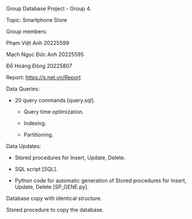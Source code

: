 Group Database Project - Group 4.

Topic: Smartphone Store

Group members:

  Phạm Việt Anh        20225599  
  
  Mạch Ngọc Đức Anh    20225595
  
  Đỗ Hoàng Đông        20225807 

Report: https://s.net.vn/Report

Data Queries:

- 20 query commands [query.sql].
  
  - Query time optimization.
  
  - Indexing.
  
  - Partitioning.

Data Updates:

- Stored procedures for Insert, Update, Delete.
  
- SQL script [SQL].
  
- Python code for automatic generation of Stored procedures for Insert, Update, Delete [SP_GENE.py].

Database copy with identical structure.

Stored procedure to copy the database.